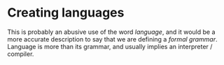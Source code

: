 
# Creating languages

This is probably an abusive use of the word _language_, and it would be a more accurate description to say that we are defining a _formal grammar_. Language is more than its grammar, and usually implies an interpreter / compiler.

